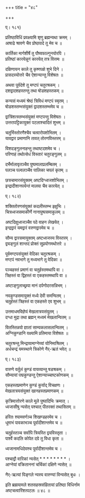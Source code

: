 +++
title = "४८"

+++

  
  
  
प्। १८१)  
  
प्रतिष्ठाविधिं प्रवक्ष्यामि शृणु ब्रह्मन्यथा क्रमम् ।  
आषाढे श्रावणे चैव प्रोष्ठपादे तु मेव च ॥  
  
कार्तिका मार्गशीर्षे तु पौष्यफाल्गुनयोरपि ।  
प्रतिष्ठां कारयेन्नूनं कारयेत् तत्र वित्तमः ॥  
  
दक्षिणायन काले तु कृष्णपक्षे शुभे दिने ।  
प्रासदस्योत्तरे चैव ऐशान्यान्तु विशेषतः ॥  
  
अथवा पूर्वदेशे तु मण्टपं चतुरश्रकम् ।  
दशद्वादशहस्तन्तु तथा षोडशहस्तकम् ॥  
  
कन्यसं मध्यमं श्रेष्ठं त्रिविधं मण्टपं स्मृतम् ।  
षोडशस्तम्भसंयुक्तं द्वादशस्तम्भमेव च ॥  
  
द्वात्रिंशत्स्तम्भसंयुक्तं मण्टपन्तु विशेषतः ।  
उत्तरापट्टिकायुक्तं पटलाश्चादितं शुभम् ॥  
  
चतुर्भिस्तोरणैश्चैव चत्वारोपशोभितम् ।  
यावद्वार प्रमाणानि तावत् तोरणविस्तरम् ॥  
  
विशदङ्गुलनाहन्तु तथाष्टदशमेव च ।  
परिणाहं तथोत्सेधं विस्तारं चतुरङ्गुलम् ॥  
  
दर्भैर्मालावृतञ्चैव पुष्पमालाप्रलम्बितम् ।  
पलञ्च पल्वलञ्चैव पालिका चपलं कृतम् ॥  
  
छत्रचामारसंयुक्तम् अष्टदिग्ध्वजशोभितम् ।  
इन्द्रादीशानपर्यन्तं मालया चैव कारयेत् ॥  
  
प्। १८२)  
  
शक्तितोरणसंयुक्तं कदलीस्तम्भ इक्षुभिः ।  
चित्रध्वजसमाकीर्णे नानापुष्पसमाकुलम् ॥  
  
अष्टदिक्षुध्वजञ्चैव पठे वाहन लेखयेत् ।  
इन्द्रद्वारं यमद्वारं वरुणद्वारमेव च ॥  
  
सौम्य द्वारसमायुक्तम् अष्टध्वजस्य विस्तरम् ।  
द्व्यङ्गुलं शान्तदं प्रोक्तं सुप्रयोगमथोत्तरे ॥  
  
पूर्वमण्टपसंयुक्तं वेदिका चतुरश्रकम् ।  
मण्टपं नवभागे तु मध्यभागे तु वेदिका ॥  
  
पञ्चहस्तं प्रमाणं वा चतुर्हस्तमथापि वा ।  
त्रिहस्तं वा द्विहस्तं वा एकहस्तमथापि वा ॥  
  
अष्टाङ्गुलाच्छ्रया मानं दर्पणोदरसन्निभम् ।  
  
नवकुण्डसमायुक्तं मध्ये देवी समन्वितम् ।  
चतुर्हस्तं त्रिहस्तं वा एकहस्ते एव शुभम् ॥  
  
उत्तमाधमविज्ञेयं मेखलात्रयसंयुतम् ।  
दग्धा मुद्रा तथा ब्रह्मन् मध्यमं मेखलान्वितम् ॥  
  
वितस्तिन्नयो ज्ञातां साम्यकलासलान्वितम् ।  
अग्निकुण्डानि वक्ष्यामि प्रतिमाया विशेषतः ॥  
  
चतुरश्रन्तु मिन्द्रायामाग्नेय्यां योनिमाश्रितम् ।  
अर्धचन्द्रं यमस्थाने त्रिकोणे नैर्-ऋतं भवेत् ॥  
  
प्। १८३)  
  
वारुणे वर्तुलं कुण्डं वायव्यान्तु षडश्रकम् ।  
सौम्यायां पद्मकुण्डन्तु ऐशान्याच्चाष्टकोणकम् ॥  
  
एकहस्तप्रमाणेन कुण्डं कुर्याद् विचक्षणः ।  
मेखलात्रयसंयुक्तं खानहस्तप्रमाणकम् ॥  
  
कृत्रिमात्तोरणे काले मूले पुष्पादिभिः क्रमात् ।  
ध्वजासीषु न्यसेत् पश्चात् पीतरक्तं तथासितम् ॥  
  
हरितः श्यामवर्णञ्च शिखण्डहरमेव च ।  
धूमाभं पावकाभञ्च पूर्वादीशान्तमेव च ॥  
  
चतुर्हस्तञ्च सर्वापि त्रियस्ति द्वयविस्तृता ।  
पार्श्वे कदलि कोपेत दग्रे तु विधा कृता ॥  
  
ध्वजानामधिदेवश्च पूर्वादीशान्तमेव च ।  
  
पश्चाद्वौ वारिकां न्यसेत् * * * * * * * * ।  
आग्नेयां वक्रिताननां चर्चिकां दक्षिणे न्यसेत् ॥  
  
नैर्-ऋत्यां पिङ्गले न्यस्य वारुण्यां विन्यसेत् बुधः ।  
  
इति ब्रह्मयामले शतसहस्रसंहितायां प्रतिष्ठा विधिर्नाम   
अष्टचत्वारिंशत्पटलः ॥ ४८ ॥

